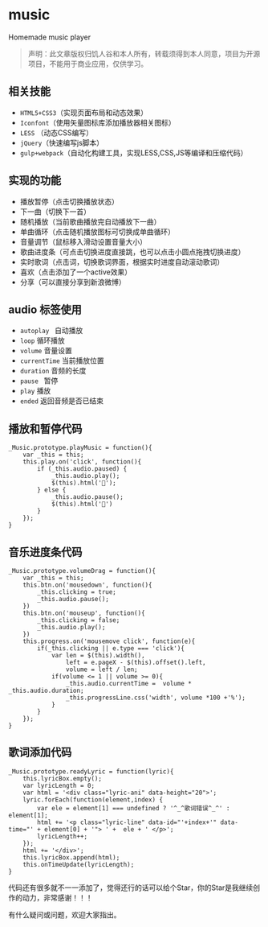 # music
Homemade music player

>声明：此文章版权归饥人谷和本人所有，转载须得到本人同意，项目为开源项目，不能用于商业应用，仅供学习。

## 相关技能
- `HTML5+CSS3`（实现页面布局和动态效果）
- `Iconfont`（使用矢量图标库添加播放器相关图标）
- `LESS` （动态CSS编写）
- `jQuery`（快速编写js脚本）
- `gulp+webpack`（自动化构建工具，实现LESS,CSS,JS等编译和压缩代码）

## 实现的功能
- 播放暂停（点击切换播放状态）
- 下一曲（切换下一首）
- 随机播放（当前歌曲播放完自动播放下一曲）
- 单曲循环（点击随机播放图标可切换成单曲循环）
- 音量调节（鼠标移入滑动设置音量大小）
- 歌曲进度条（可点击切换进度直接跳，也可以点击小圆点拖拽切换进度）
- 实时歌词（点击词，切换歌词界面，根据实时进度自动滚动歌词）
- 喜欢（点击添加了一个active效果）
- 分享（可以直接分享到新浪微博）

## audio 标签使用
- `autoplay `   自动播放
- `loop`        循环播放
- `volume`      音量设置
- `currentTime` 当前播放位置
- `duration`    音频的长度
- `pause `      暂停
- `play`        播放
- `ended`       返回音频是否已结束

## 播放和暂停代码
```
_Music.prototype.playMusic = function(){
    var _this = this;
    this.play.on('click', function(){
        if (_this.audio.paused) {
            _this.audio.play();
            $(this).html('');
        } else {
            _this.audio.pause();
            $(this).html('')
        }
    });
}
```
## 音乐进度条代码
```
_Music.prototype.volumeDrag = function(){
    var _this = this;
    this.btn.on('mousedown', function(){
        _this.clicking = true;
        _this.audio.pause();
    })
    this.btn.on('mouseup', function(){
        _this.clicking = false;
        _this.audio.play();
    })
    this.progress.on('mousemove click', function(e){
        if(_this.clicking || e.type === 'click'){
            var len = $(this).width(),
                left = e.pageX - $(this).offset().left,
                volume = left / len;
            if(volume <= 1 || volume >= 0){
                _this.audio.currentTime =  volume * _this.audio.duration;
                _this.progressLine.css('width', volume *100 +'%');
            }
        }
    });
}
```
## 歌词添加代码 
```
_Music.prototype.readyLyric = function(lyric){
    this.lyricBox.empty();
    var lyricLength = 0;
    var html = '<div class="lyric-ani" data-height="20">';
    lyric.forEach(function(element,index) {
        var ele = element[1] === undefined ? '^_^歌词错误^_^' :  element[1];
        html += '<p class="lyric-line" data-id="'+index+'" data-time="' + element[0] + '"> ' +  ele + ' </p>';
        lyricLength++;
    });
    html += '</div>';
    this.lyricBox.append(html);
    this.onTimeUpdate(lyricLength);
}
```
代码还有很多就不一一添加了，觉得还行的话可以给个Star，你的Star是我继续创作的动力，非常感谢！！！

有什么疑问或问题，欢迎大家指出。